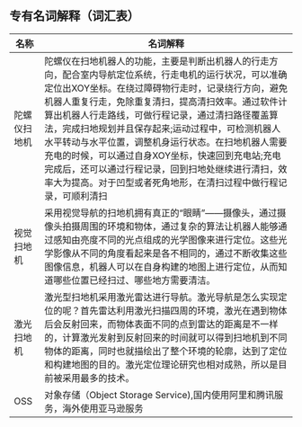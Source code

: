 ##  专有名词解释（词汇表）

| 名称 | 名词解释 |
| ----| ----- |
| 陀螺仪扫地机 | 陀螺仪在扫地机器人的功能，主要是判断出机器人的行走方向，配合室内导航定位系统，行走电机的运行状况，可以准确定位出XOY坐标。在绕过障碍物行走时，记录绕行方向，避免机器人重复行走，免除重复清扫，提高清扫效率。通过软件计算出机器人行走路线，可做行程记录，通过清扫路径覆盖算法，完成扫地规划并且保存起来;运动过程中，可检测机器人水平转动与水平位置，调整机身运行状态。在扫地机器人需要充电的时候，可以通过自身XOY坐标，快速回到充电站;充电完成后，还可以通过行程记录，回到扫地处继续进行清扫，效率大为提高。对于凹型或者死角地形，在清扫过程中做行程记录，可顺利清扫 |
| 视觉扫地机 | 采用视觉导航的扫地机拥有真正的“眼睛”——摄像头，通过摄像头拍摄周围的环境和物体，通过复杂的算法让机器人能够通过感知由亮度不同的光点组成的光学图像来进行定位。这些光学影像从不同的角度看起来是各不相同的，通过不断收集这些图像信息，机器人可以在自身构建的地图上进行定位，从而知道哪些位置已经扫过、哪些地方需要清洁。 |
| 激光扫地机 | 激光型扫地机采用激光雷达进行导航。激光导航是怎么实现定位的呢？首先雷达利用激光扫描四周的环境，激光在遇到物体后会反射回来，而物体表面不同的点到雷达的距离是不一样的，计算激光发射到反射回来的时间就可以得到扫地机到不同物体的距离，同时也就描绘出了整个环境的轮廓，达到了定位和构建地图的目的。激光定位理论研究也相对成熟，所以是目前被采用最多的技术。 |
| OSS | 对象存储（Object Storage Service),国内使用阿里和腾讯服务，海外使用亚马逊服务 |

